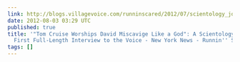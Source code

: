 ```yaml
---
link: http://blogs.villagevoice.com/runninscared/2012/07/scientology_john_brousseau_tom_cruise.php
date: 2012-08-03 03:29 UTC
published: true
title: '"Tom Cruise Worships David Miscavige Like a God": A Scientology Insider Gives
  First Full-Length Interview to the Voice - New York News - Runnin'' Scared'
tags: []
---
```



